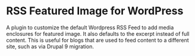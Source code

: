 # RSS Featured Image for WordPress

A plugin to customize the default Wordpress RSS Feed to add media enclosures for featured image. It also defaults to the excerpt instead of full content. This is useful for blogs that are used to feed content to a different site, such as via Drupal 9 migration.
